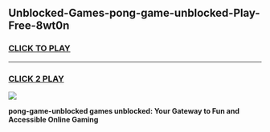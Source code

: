 
## Unblocked-Games-pong-game-unblocked-Play-Free-8wt0n
<h3>
<a href="https://premium76.site?title=pong-game-unblocked&ref=10A">CLICK TO PLAY</a></h3>
<hr>

<h3>
<a href="https://premium76.site?title=pong-game-unblocked&ref=10A">CLICK 2 PLAY</a>
  
</h3>

<a href="https://premium76.site?title=pong-game-unblocked&ref=10A"><img src="https://clearcache.store/games.png"></a>


**pong-game-unblocked games unblocked: Your Gateway to Fun and Accessible Online Gaming**
